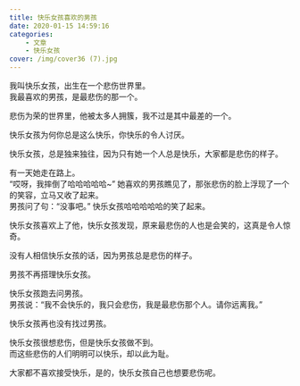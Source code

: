 ```yaml
---
title: 快乐女孩喜欢的男孩
date: 2020-01-15 14:59:16
categories: 
    - 文章
    - 快乐女孩
cover: /img/cover36 (7).jpg
---
```

我叫快乐女孩，出生在一个悲伤世界里。    
我最喜欢的男孩，是最悲伤的那一个。      

悲伤为荣的世界里，他被太多人拥簇，我不过是其中最差的一个。  

快乐女孩为何你总是这么快乐，你快乐的令人讨厌。  
<!-- more --> 

快乐女孩，总是独来独往，因为只有她一个人总是快乐，大家都是悲伤的样子。  

有一天她走在路上。  
“哎呀，我摔倒了哈哈哈哈哈~” 
她喜欢的男孩瞧见了，那张悲伤的脸上浮现了一个的笑容，立马又收了起来。    
男孩问了句：“没事吧。”
快乐女孩哈哈哈哈哈的笑了起来。  

快乐女孩喜欢上了他，快乐女孩发现，原来最悲伤的人也是会笑的，这真是令人惊奇。    

没有人相信快乐女孩的话，因为男孩总是悲伤的样子。    

男孩不再搭理快乐女孩。  

快乐女孩跑去问男孩。    
男孩说：“我不会快乐的，我只会悲伤，我是最悲伤那个人。请你远离我。”  

快乐女孩再也没有找过男孩。  

快乐女孩很想悲伤，但是快乐女孩做不到。  
而这些悲伤的人们明明可以快乐，却以此为耻。  

大家都不喜欢接受快乐，是的，快乐女孩自己也想要悲伤呢。